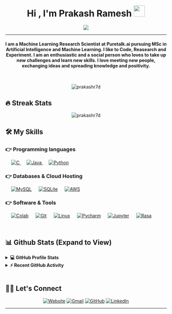 
<h1 align="center">Hi , I'm Prakash Ramesh <img src="https://media.giphy.com/media/hvRJCLFzcasrR4ia7z/giphy.gif" width="35"></h1>
<p align="center">
  <a href="https://github.com/DenverCoder1/readme-typing-svg"><img src="https://readme-typing-svg.herokuapp.com?lines=AI+Student;DS%20|%20AI%20|%20ML%20Enthusiast;Always%20learning%20new%20things&center=true&width=500&height=50;Love+Creating+CLI"></a>
</p>
<hr/>
<h4 align="center">I am a Machine Learning Research Scientist at Puretalk.ai pursuing MSc in Artificial Intelligence and Machine Learning. I like to Code, Reasearch and Experiment. I am an enthusiastic and a social person who loves to take up new challenges and learn new skills. I love meeting new people, exchanging ideas and spreading knowledge and positivity.</h4>
<br>
<p align="center"> <img src="https://komarev.com/ghpvc/?username=prakashr7d&label=Profile%20views&color=0e75b6&style=plastic" alt="prakashr7d" /> </p>

## 🔥 Streak Stats
<p align="center"><img src="https://github-readme-streak-stats.herokuapp.com/?user=prakashr7d&theme=algolia" alt="prakashr7d"  /></p>


## 🛠️ My Skills

### 👉 Programming languages

<p align="left"> 
  &emsp; 
  <a href="https://www.cprogramming.com/" target="_blank"> 
    <img alt="C" src="https://img.shields.io/badge/C%20-%232370ED.svg?logo=c&logoColor=white">
  </a> 
  &emsp;
  <a href="https://www.java.com" target="_blank"> 
    <img alt="Java" src="https://img.shields.io/badge/Java-%23007396.svg?logo=java&logoColor=white">
  </a>
  &emsp;
   <a href="https://www.python.org" target="_blank">
    <img alt="Python" src="https://img.shields.io/badge/Python%20-%2314354C.svg?logo=python&logoColor=white">
  </a>
</p>


### 👉 Databases & Cloud Hosting
<p align="left">
  &emsp;
    <a href="https://www.mysql.com/"><img alt="MySQL" src="https://img.shields.io/badge/MySQL-%2300f.svg?style=flat&llogo=mysql&logoColor=white"></a>
  &emsp;
    <a href="https://www.sqlite.org/"><img alt="SQLite" src ="https://img.shields.io/badge/sqlite-%2307405e.svg?style=flat&logo=sqlite&logoColor=white"/></a>
  &emsp;
    <a href="#"><img alt="AWS" src="https://img.shields.io/badge/AWS%20-white?logo=amazon&logoColor=black"></a>  
 </p>
  
### 👉 Software & Tools
 
<p>
  &emsp;
    <a href="#"><img alt="Colab" src="https://img.shields.io/badge/Colab-00b56a.svg?logo=google-colab&logoColor=white"></a>
  &emsp;
    <a href="#"><img alt="Git" src="https://img.shields.io/badge/Git%20-%23F05033.svg?logo=git&logoColor=white"></a>
  &emsp;
    <a href="#"><img alt="Linux" src="https://img.shields.io/badge/Linux-FCC624?style=flat&logo=linux&logoColor=black"></a>
  &emsp;
    <a href="#"><img alt="Pycharm" src="https://img.shields.io/badge/Pycharm-white?style=flat&logo=Pycharm&logoColor=black"></a>
  &emsp;
    <a href="#"><img alt="Jupyter" src="https://img.shields.io/badge/Jupyter%20-%23F37626.svg?logo=Jupyter&logoColor=white"></a>
  &emsp;
    <a href="#"><img alt="Rasa" src="https://img.shields.io/badge/Rasa-%2300f.svg??logo=rasa&logoColor=white"></a>
  &emsp;
</p>

<br/>

## 📊 Github Stats (Expand to View) 


<details> 
  <summary><b>💻 GitHub Profile Stats</b></summary>
  <br/>
  <p align="center">
    <a href="https://github.com/anuraghazra/github-readme-stats"><img alt="prakash's Github Stats" src="https://github-readme-stats.vercel.app/api?username=prakashr7d&show_icons=true&count_private=true&theme=algolia" height="192px"/></a>
<br/>
  &nbsp;
	  <img src="https://github-readme-stats.vercel.app/api/top-langs?username=prakashr7d&show_icons=true&locale=en&layout=compact&theme=algolia" alt="prakashr7d" height="192px"/>
  <br/>
  <b>Note:</b> Top languages is only a metric of the languages my public code consists of and doesn't reflect experience or skill level.
  </p>
</details>


<details>
  <summary><b>⚡ Recent GitHub Activity</b></summary>
  <br/>
   <a href="https://github.com/prakashr7d"><img alt="prakash's Activity Graph" src="https://activity-graph.herokuapp.com/graph?username=prakashr7d&custom_title=Prakash%20Ramesh's%20Contribution%20Graph&theme=react-dark" /></a>
  <br/>

</details>

<br/>

## 🙋‍♀️ Let's Connect
<p align="center">
  <a href="https://prakashr7d.wixsite.com/portfolio"><img src="https://img.icons8.com/bubbles/50/000000/web.png" alt="Website"/></a>
	<a href="mailto:prakashr7d@gmail.com"><img src="https://img.icons8.com/bubbles/50/000000/gmail.png" alt="Gmail"/></a>
	<a href="https://github.com/prakashr7d"><img src="https://img.icons8.com/bubbles/50/000000/github.png" alt="GitHub"/></a>
	<a href="https://www.linkedin.com/in/prakash-ramesh-1636591ab/"><img src="https://img.icons8.com/bubbles/50/000000/linkedin.png" alt="LinkedIn"/></a>
	
	
</p>

<hr/>







